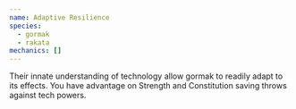 ```yaml
---
name: Adaptive Resilience
species:
  - gormak
  - rakata
mechanics: []
---
```

Their innate understanding of technology allow gormak to readily adapt to its effects. You have advantage on Strength and Constitution saving throws against tech powers.
